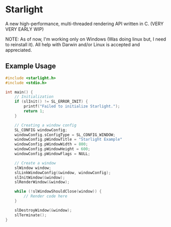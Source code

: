 # Starlight
A new high-performance, multi-threaded rendering API written in C. (VERY VERY EARLY WIP)

NOTE: As of now, I'm working only on Windows (Was doing linux but, I need to reinstall it). All help with Darwin and/or Linux is accepted and appreciated.

## Example Usage
```c
#include <starlight.h>
#include <stdio.h>

int main() {
    // Initialization
    if (slInit() != SL_ERROR_INIT) {
        printf("Failed to initialize Starlight.");
        return 1;
    }

    // Creating a window config
    SL_CONFIG windowConfig;
    windowConfig.sConfigType = SL_CONFIG_WINDOW;
    windowConfig.pWindowTitle = "Starlight Example"
    windowConfig.pWindowWidth = 800;
    windowConfig.pWindowHeight = 600;
    windowConfig.pWindowFlags = NULL;

    // Create a window
    slWindow window;
    slLinkWindowConfig(&window, windowConfig);
    slInitWindow(&window);
    slRenderWindow(&window);

    while (!slWindowShouldClose(window)) {
        // Render code here
    }

    slDestroyWindow(&window);
    slTerminate();
}
```
